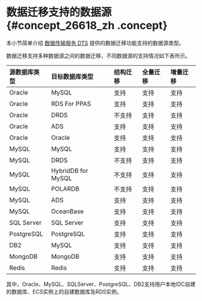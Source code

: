 # 数据迁移支持的数据源 {#concept_26618_zh .concept}

本小节简单介绍 [数据传输服务 DTS](https://www.aliyun.com/product/dts) 提供的数据迁移功能支持的数据源类型。

数据迁移支持多种数据源之间的数据迁移，不同数据源的支持情况如下表所示。

|源数据库类型|目标数据库类型|结构迁移|全量迁移|增量迁移|
|:-----|:------|:---|:---|:---|
|Oracle|MySQL|支持|支持|支持|
|Oracle|RDS For PPAS|支持|支持|支持|
|Oracle|DRDS|不支持|支持|支持|
|Oracle|ADS|支持|支持|支持|
|Oracle|Oracle|支持|支持|支持|
|MySQL|MySQL|支持|支持|支持|
|MySQL|DRDS|不支持|支持|支持|
|MySQL|HybridDB for MySQL|不支持|支持|支持|
|MySQL|POLARDB|不支持|支持|支持|
|MySQL|ADS|支持|支持|支持|
|MySQL|OceanBase|支持|支持|支持|
|SQL Server|SQL Server|支持|支持|支持|
|PostgreSQL|PostgreSQL|支持|支持|支持|
|DB2|MySQL|支持|支持|支持|
|MongoDB|MongoDB|支持|支持|支持|
|Redis|Redis|支持|支持|支持|

其中，Oracle、MySQL、SQLServer、PostgreSQL、DB2支持用户本地IDC自建的数据库、ECS实例上的自建数据库及RDS实例。

